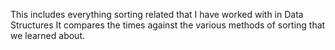 This includes everything sorting related that I have worked with in Data Structures
It compares the times against the various methods of sorting that we learned about. 
